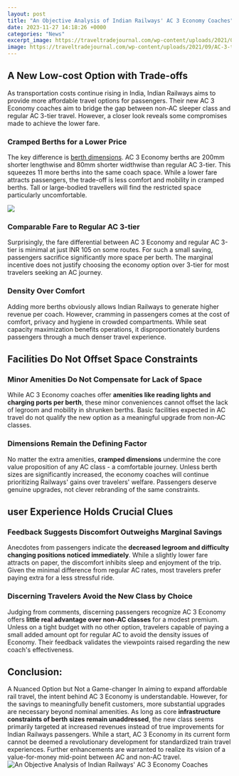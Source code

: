```yaml
---
layout: post
title: "An Objective Analysis of Indian Railways' AC 3 Economy Coaches"
date: 2023-11-27 14:18:26 +0000
categories: "News"
excerpt_image: https://traveltradejournal.com/wp-content/uploads/2021/09/AC-3-tier-economy.png
image: https://traveltradejournal.com/wp-content/uploads/2021/09/AC-3-tier-economy.png
---
```


## A New Low-cost Option with Trade-offs
As transportation costs continue rising in India, Indian Railways aims to provide more affordable travel options for passengers. Their new AC 3 Economy coaches aim to bridge the gap between non-AC sleeper class and regular AC 3-tier travel. However, a closer look reveals some compromises made to achieve the lower fare. 
### Cramped Berths for a Lower Price
The key difference is [berth dimensions](https://travelokla.github.io/archives/). AC 3 Economy berths are 200mm shorter lengthwise and 80mm shorter widthwise than regular AC 3-tier. This squeezes 11 more berths into the same coach space. While a lower fare attracts passengers, the trade-off is less comfort and mobility in cramped berths. Tall or large-bodied travellers will find the restricted space particularly uncomfortable. 

![](https://images.indianexpress.com/2021/02/railways_000262A.jpg)
### Comparable Fare to Regular AC 3-tier
Surprisingly, the fare differential between AC 3 Economy and regular AC 3-tier is minimal at just INR 105 on some routes. For such a small saving, passengers sacrifice significantly more space per berth. The marginal incentive does not justify choosing the economy option over 3-tier for most travelers seeking an AC journey.
### Density Over Comfort 
Adding more berths obviously allows Indian Railways to generate higher revenue per coach. However, cramming in passengers comes at the cost of comfort, privacy and hygiene in crowded compartments. While seat capacity maximization benefits operations, it disproportionately burdens passengers through a much denser travel experience.
## Facilities Do Not Offset Space Constraints
### Minor Amenities Do Not Compensate for Lack of Space
While AC 3 Economy coaches offer **amenities like reading lights and charging ports per berth**, these minor conveniences cannot offset the lack of legroom and mobility in shrunken berths. Basic facilities expected in AC travel do not qualify the new option as a meaningful upgrade from non-AC classes. 
### Dimensions Remain the Defining Factor 
No matter the extra amenities, **cramped dimensions** undermine the core value proposition of any AC class - a comfortable journey. Unless berth sizes are significantly increased, the economy coaches will continue prioritizing Railways' gains over travelers' welfare. Passengers deserve genuine upgrades, not clever rebranding of the same constraints.
## user Experience Holds Crucial Clues  
### Feedback Suggests Discomfort Outweighs Marginal Savings
Anecdotes from passengers indicate the **decreased legroom and difficulty changing positions noticed immediately**. While a slightly lower fare attracts on paper, the discomfort inhibits sleep and enjoyment of the trip. Given the minimal difference from regular AC rates, most travelers prefer paying extra for a less stressful ride.
### Discerning Travelers Avoid the New Class by Choice
Judging from comments, discerning passengers recognize AC 3 Economy offers **little real advantage over non-AC classes** for a modest premium. Unless on a tight budget with no other option, travelers capable of paying a small added amount opt for regular AC to avoid the density issues of Economy. Their feedback validates the viewpoints raised regarding the new coach's effectiveness.
## Conclusion: 
A Nuanced Option but Not a Game-changer 
In aiming to expand affordable rail travel, the intent behind AC 3 Economy is understandable. However, for the savings to meaningfully benefit customers, more substantial upgrades are necessary beyond nominal amenities. As long as core **infrastructure constraints of berth sizes remain unaddressed**, the new class seems primarily targeted at increased revenues instead of true improvements for Indian Railways passengers. While a start, AC 3 Economy in its current form cannot be deemed a revolutionary development for standardized train travel experiences. Further enhancements are warranted to realize its vision of a value-for-money mid-point between AC and non-AC travel.
![An Objective Analysis of Indian Railways' AC 3 Economy Coaches](https://traveltradejournal.com/wp-content/uploads/2021/09/AC-3-tier-economy.png)